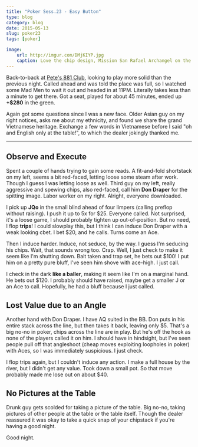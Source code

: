 ```yaml
---
title: "Poker Sess.23 - Easy Button"
type: blog
category: blog
date: 2015-05-13
slug: poker23
tags: [poker]

image:
    url: http://imgur.com/DMjKIYP.jpg
    caption: Love the chip design, Mission San Rafael Archangel on the face.
---
```


Back-to-back at [Pete's 881 Club](http://petes881club.com/), looking to play
more solid than the previous night. Called ahead and was told the place was
full, so I watched some Mad Men to wait it out and headed in at 11PM. Literally
takes less than a minute to get there. Got a seat, played for about 45 minutes,
ended up **+$280** in the green.

Again got some questions since I was a new face. Older Asian guy on my right
notices, asks me about my ethnicity, and found we share the grand Vietnamese
heritage. Exchange a few words in Vietnamese before I said "oh and English only
at the table!", to which the dealer jokingly thanked me.

---

## Observe and Execute

Spent a couple of hands trying to gain some reads. A fit-and-fold shortstack on
my left, seems a bit red-faced, letting loose some steam after work. Though I
guess I was letting loose as well. Third guy on my left, really aggressive and
spewing chips, also red-faced, call him **Don Draper** for the spitting image.
Labor worker on my right. Alright, everyone downloaded.

I pick up **JQo** in the small blind ahead of four limpers (calling preflop
without raising). I push it up to 5x for $25. Everyone called. Not surprised,
it's a loose game, I should probably tighten up out-of-position. But no need,
I flop **trips**! I could slowplay this, but I think I can induce Don Draper
with a weak looking cbet. I bet $20, and he calls. Turns come an Ace.

Then I induce harder. Induce, not seduce, by the way. I guess I'm seducing his
chips. Wait, that sounds wrong too. Crap. Well, I just check to make it seem
like I'm shutting down. Bait taken and trap set, he bets out $100! I put him
on a pretty pure bluff, I've seen him shove with ace-high. I just call.

I check in the dark **like a baller**, making it seem like I'm on a marginal
hand. He bets out $120. I probably should have raised, maybe get a smaller J
or an Ace to call. Hopefully, he had a bluff because I just called.

## Lost Value due to an Angle

Another hand with Don Draper. I have AQ suited in the BB. Don puts in his
entire stack across the line, but then takes it back, leaving only $5. That's
a big no-no in poker, chips across the line are in play. But he's off the hook
as none of the players called it on him. I should have in hindsight, but I've
seen people pull off that angleshoot (cheap moves exploiting loopholes in
poker) with Aces, so I was immediately suspicious. I just check.

I flop trips again, but I couldn't induce any action. I make a full house by
the river, but I didn't get any value. Took down a small pot. So that move
probably made me lose out on about $40.

## No Pictures at the Table

Drunk guy gets scolded for taking a picture of the table. Big no-no, taking
pictures of other people at the table or the table itself. Though the dealer
reassured it was okay to take a quick snap of your chipstack if you're having a
good night.

Good night.
